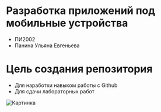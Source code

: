 # Разработка приложений под мобильные устройства

* ПИ2002
* Панина Ульяна Евгеньева

# Цель создания репозитория
* Для наработки навыком работы с Github
* Для сдачи лабораторных работ

![Картинка](C:\Users\Ульяна\Downloads\256-20-10.png)

